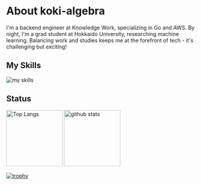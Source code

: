 # About koki-algebra
I'm a backend engineer at Knowledge Work, specializing in Go and AWS. By night, I'm a grad student at Hokkaido University, researching machine learning. Balancing work and studies keeps me at the forefront of tech - it's challenging but exciting!

## My Skills
<img alt="my skills" src="https://skillicons.dev/icons?theme=dark&perline=8&i=go,aws,docker,kubernetes,linux,mysql,postgres,graphql,git,rust,vscode,html,css,ts,python,pytorch" />

## Status
<p align="left"> 
  <img alt="Top Langs" height="150px" src="https://github-readme-stats.vercel.app/api/top-langs/?username=koki-algebra&layout=compact&show_icons=true&theme=onedark" />
  <img alt="github stats" height="150px" src="https://github-readme-stats.vercel.app/api?username=koki-algebra&theme=onedark&show_icons=ture" />
</p>

[![trophy](https://github-profile-trophy.vercel.app/?username=koki-algebra&theme=onedark&column=8)](https://github.com/ryo-ma/github-profile-trophy)

